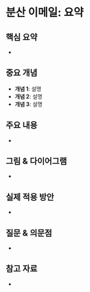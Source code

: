 # 분산 이메일: 요약

## 핵심 요약

<!-- 이 장의 핵심 내용을 3-5줄로 간략하게 요약 -->
- 

## 중요 개념

<!-- 이 장에서 가장 중요한 개념들을 나열 -->

- **개념 1**: 설명
- **개념 2**: 설명
- **개념 3**: 설명

## 주요 내용

<!-- 중요한 세부 내용을 자유롭게 기록 -->
- 

## 그림 & 다이어그램

<!-- 책에 있는 중요한 그림이나 다이어그램을 간단히 설명 -->
- 

## 실제 적용 방안

<!-- 이 내용을 실무에 어떻게 적용할 수 있을지 -->
- 

## 질문 & 의문점

<!-- 추가로 알아봐야 할 내용이나 의문점 -->
- 

## 참고 자료

<!-- 관련된 추가 자료 -->
-
